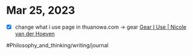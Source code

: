 # Mar 25, 2023

- [x] change what i use page in thuanowa.com -> gear [Gear I Use | Nicole van der Hoeven](https://nicolevanderhoeven.com/gear/)

#Philosophy_and_thinking/writing/journal